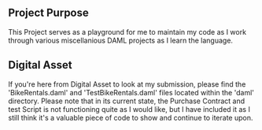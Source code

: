 ## Project Purpose
This Project serves as a playground for me to maintain my code as I work through various miscellanious DAML projects as I learn the language. 

## Digital Asset
If you're here from Digital Asset to look at my submission, please find the 'BikeRentals.daml' and 'TestBikeRentals.daml' files located within the 'daml' directory. Please note that in its current state, the Purchase Contract and test Script is not functioning quite as I would like, but I have included it as I still think it's a valuable piece of code to show and continue to iterate upon.